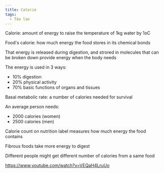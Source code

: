 ```yaml
---
title: Calorie
tags:
  - Tào lao
---
```


Calorie: amount of energy to raise the temperature of 1kg water by 1oC

Food's calorie: how much energy the food stores in its chemical bonds

That energy is released during digestion, and strored in molecules that can be broken down provide energy when the body needs

The energy is used in 3 ways:

- 10% digestion
- 20% physical activity
- 70% basic functions of organs and tissues

Basal metabolic rate: a number of calories needed for survival

An average person needs:

- 2000 calories (women)
- 2500 calories (men)

Calorie count on nutrition label measures how much energy the food contains

Fibrous foods take more energy to digest

Different people might get different number of calories from a same food

https://www.youtube.com/watch?v=VEQaH4LruUo
